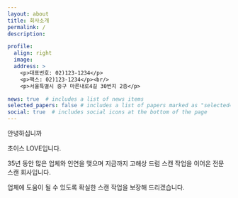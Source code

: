 ```yaml
---
layout: about
title: 회사소개
permalink: /
description: 

profile:
  align: right
  image: 
  address: >
    <p>대표번호: 02)123-1234</p>
    <p>팩스: 02)123-1234</p><br/>
    <p>서울특별시 중구 마른내로4길 30번지 2층</p>

news: true  # includes a list of news items
selected_papers: false # includes a list of papers marked as "selected={true}"
social: true  # includes social icons at the bottom of the page
---
```


안녕하십니까

초이스 LOVE입니다.

35년 동안 많은 업체와 인연을 맺으며 지금까지 고해상 드럼 스캔 작업을 이어온 전문 스캔 회사입니다.

업체에 도움이 될 수 있도록 확실한 스캔 작업을 보장해 드리겠습니다.

